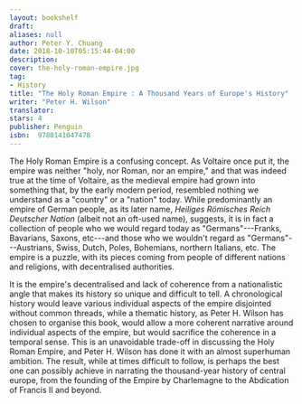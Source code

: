 ```yaml
---
layout: bookshelf
draft: 
aliases: null
author: Peter Y. Chuang
date: 2018-10-10T05:15:44-04:00
description:
cover: the-holy-roman-empire.jpg
tag:
- History
title: "The Holy Roman Empire : A Thousand Years of Europe's History"
writer: "Peter H. Wilson"
translator:
stars: 4
publisher: Penguin
isbn:  9780141047478
---
```


The Holy Roman Empire is a confusing concept. As Voltaire once put it, the empire was neither "holy, nor Roman, nor an empire," and that was indeed true at the time of Voltaire, as the medieval empire had grown into something that, by the early modern period, resembled nothing we understand as a "country" or a "nation" today. While predominantly an empire of German people, as its later name, *Heiliges Römisches Reich Deutscher Nation* (albeit not an oft-used name), suggests, it is in fact a collection of people who we would regard today as "Germans"---Franks, Bavarians, Saxons, etc---and those who we wouldn't regard as "Germans"---Austrians, Swiss, Dutch, Poles, Bohemians, northern Italians, etc. The empire is a puzzle, with its pieces coming from people of different nations and religions, with decentralised authorities.

It is the empire's decentralised and lack of coherence from a nationalistic angle that makes its history so unique and difficult to tell. A chronological history would leave various individual aspects of the empire disjointed without common threads, while a thematic history, as Peter H. Wilson has chosen to organise this book, would allow a more coherent narrative around individual aspects of the empire, but would sacrifice the coherence in a temporal sense. This is an unavoidable trade-off in discussing the Holy Roman Empire, and Peter H. Wilson has done it with an almost superhuman ambition. The result, while at times difficult to follow, is perhaps the best one can possibly achieve in narrating the thousand-year history of central europe, from the founding of the Empire by Charlemagne to the Abdication of Francis II and beyond.